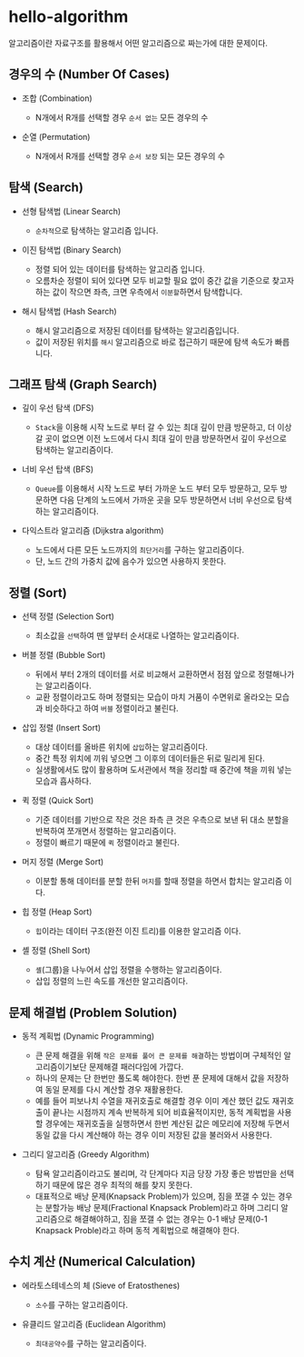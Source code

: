 # hello-algorithm 
알고리즘이란 자료구조를 활용해서 어떤 알고리즘으로 짜는가에 대한 문제이다.

## 경우의 수 (Number Of Cases)
- 조합 (Combination)
    - N개에서 R개를 선택할 경우 `순서 없는` 모든 경우의 수
    
    
- 순열 (Permutation)
    - N개에서 R개를 선택할 경우 `순서 보장` 되는 모든 경우의 수

## 탐색 (Search)
- 선형 탐색법 (Linear Search)
    - `순차적`으로 탐색하는 알고리즘 입니다.
    
    
- 이진 탐색법 (Binary Search)
    - 정렬 되어 있는 데이터를 탐색하는 알고리즘 입니다.
    - 오름차순 정렬이 되어 있다면 모두 비교할 필요 없이 중간 값을 기준으로 찾고자 하는 값이 작으면 좌측, 크면 우측에서 `이분할`하면서 탐색합니다.
    
    
- 해시 탐색법 (Hash Search)
    - 해시 알고리즘으로 저장된 데이터를 탐색하는 알고리즘입니다.
    - 값이 저장된 위치를 `해시` 알고리즘으로 바로 접근하기 때문에 탐색 속도가 빠릅니다.

## 그래프 탐색 (Graph Search)
- 깊이 우선 탐색 (DFS)
    - `Stack`을 이용해 시작 노드로 부터 갈 수 있는 최대 깊이 만큼 방문하고, 더 이상 갈 곳이 없으면 이전 노드에서 다시 최대 깊이 만큼 방문하면서 깊이 우선으로 탐색하는 알고리즘이다.
    
    
- 너비 우선 탑색 (BFS)
    - `Queue`를 이용해서 시작 노드로 부터 가까운 노드 부터 모두 방문하고, 모두 방문하면 다음 단계의 노드에서 가까운 곳을 모두 방문하면서 너비 우선으로 탐색하는 알고리즘이다.
    
    
- 다익스트라 알고리즘 (Dijkstra algorithm)
    - 노드에서 다른 모든 노드까지의 `최단거리`를 구하는 알고리즘이다.
    - 단, 노드 간의 가중치 값에 음수가 있으면 사용하지 못한다.
    
    
## 정렬 (Sort)
- 선택 정렬 (Selection Sort)
    - 최소값을 `선택`하여 맨 앞부터 순서대로 나열하는 알고리즘이다.
    
    
- 버블 정렬 (Bubble Sort)
    - 뒤에서 부터 2개의 데이터를 서로 비교해서 교환하면서 점점 앞으로 정렬해나가는 알고리즘이다.
    - 교환 정렬이라고도 하며 정렬되는 모습이 마치 거품이 수면위로 올라오는 모습과 비슷하다고 하여 `버블` 정렬이라고 불린다.
    
    
- 삽입 정렬 (Insert Sort)
    - 대상 데이터를 올바른 위치에 `삽입`하는 알고리즘이다.
    - 중간 특정 위치에 끼워 넣으면 그 이후의 데이터들은 뒤로 밀리게 된다.
    - 실생활에서도 많이 활용하며 도서관에서 책을 정리할 때 중간에 책을 끼워 넣는 모습과 흡사하다.
    
      
- 퀵 정렬 (Quick Sort)
    - 기준 데이터를 기반으로 작은 것은 좌측 큰 것은 우측으로 보낸 뒤 대소 분할을 반복하여 쪼개면서 정렬하는 알고리즘이다.
    - 정렬이 빠르기 때문에 `퀵` 정렬이라고 불린다.
    
    
- 머지 정렬 (Merge Sort)
    - 이분할 통해 데이터를 분할 한뒤 `머지`를 할때 정렬을 하면서 합치는 알고리즘 이다.
    
     
- 힙 정렬 (Heap Sort)
    - `힙`이라는 데이터 구조(완전 이진 트리)를 이용한 알고리즘 이다.
    
    
- 셸 정렬 (Shell Sort)
    - `셸`(그룹)을 나누어서 삽입 정렬을 수행하는 알고리즘이다.
    - 삽입 정렬의 느린 속도를 개선한 알고리즘이다.


## 문제 해결법 (Problem Solution)
- 동적 계획법 (Dynamic Programming)
    - 큰 문제 해결을 위해 `작은 문제를 풀어 큰 문제를 해결`하는 방법이며 구체적인 알고리즘이기보단 문제해결 패러다임에 가깝다.
    - 하나의 문제는 단 한번만 풀도록 해야한다. 한번 푼 문제에 대해서 값을 저장하여 동일 문제를 다시 계산할 경우 재활용한다.
    - 예를 들어 피보나치 수열을 재귀호출로 해결할 경우 이미 계산 했던 값도 재귀호출이 끝나는 시점까지 계속 반복하게 되어 비효율적이지만, 동적 계획법을 사용할 경우에는 재귀호출을 실행하면서 한번 계산된 값은 메모리에 저장해 두면서 동일 값을 다시 계산해야 하는 경우 이미 저장된 값을 불러와서 사용한다.
    
    
- 그리디 알고리즘 (Greedy Algorithm)
    - 탐욕 알고리즘이라고도 불리며, 각 단계마다 지금 당장 가장 좋은 방법만을 선택하기 때문에 많은 경우 최적의 해를 찾지 못한다.
    - 대표적으로 배낭 문제(Knapsack Problem)가 있으며, 짐을 쪼갤 수 있는 경우는 분할가능 배낭 문제(Fractional Knapsack Problem)라고 하며 그리디 알고리즘으로 해결해야하고, 짐을 쪼갤 수 없는 경우는 0-1 배낭 문제(0-1 Knapsack Proble)라고 하며 동적 계획법으로 해결해야 한다.
    
     
## 수치 계산 (Numerical Calculation)
- 에라토스테네스의 체 (Sieve of Eratosthenes)
    - `소수`를 구하는 알고리즘이다.
    
    
- 유클리드 알고리즘 (Euclidean Algorithm)
    - `최대공약수`를 구하는 알고리즘이다.
